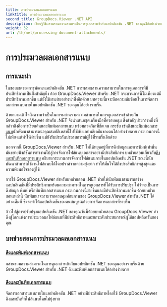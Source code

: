 ```yaml
---
title: การประมวลผลเอกสารแนบ
linktitle: การประมวลผลเอกสารแนบ
second_title: GroupDocs.Viewer .NET API
description: เรียนรู้วิธีผสานรวมความสามารถในการดูเอกสารเข้ากับแอปพลิเคชัน .NET ของคุณได้อย่างง่ายดายโดยใช้ GroupDocs.Viewer จัดการเอกสารแนบอย่างมีประสิทธิภาพ
weight: 32
url: /th/net/processing-document-attachments/
--- 
```


# การประมวลผลเอกสารแนบ

## การแนะนำ

ในขอบเขตของการพัฒนาแอปพลิเคชัน .NET การผสมผสานความสามารถในการดูเอกสารที่มีประสิทธิภาพเป็นสิ่งสำคัญยิ่ง ด้วย GroupDocs.Viewer สำหรับ .NET กระบวนการนี้ไม่เพียงแต่มีประสิทธิภาพมากขึ้น แต่ยังใช้งานง่ายอย่างน่าทึ่งอีกด้วย บทความนี้เจาะลึกความซับซ้อนในการจัดการเอกสารแนบภายในแอปพลิเคชัน .NET ของคุณได้อย่างราบรื่น

 ด้วยความเข้าใจถึงความจำเป็นในการผสานรวมความสามารถในการดูเอกสารเข้าด้วยกัน GroupDocs.Viewer สำหรับ .NET จึงนำเสนอชุดเครื่องมือที่ครอบคลุม สิ่งสำคัญประการหนึ่งที่กล่าวถึงคือการเรียกค้นและพิมพ์เอกสารแนบ พร้อมกวดวิชาที่ชัดเจน กระชับ เช่น[ดึงและพิมพ์เอกสารแนบ](./retrieve-and-print-attachments/)นักพัฒนาสามารถนำคุณสมบัติเหล่านี้ไปใช้กับแอปพลิเคชันของตนได้อย่างง่ายดาย กระบวนการนี้ไม่เพียงแต่ทำให้ง่ายขึ้น แต่ยังรับประกันประสบการณ์ผู้ใช้ที่ราบรื่นอีกด้วย

นอกจากนี้ GroupDocs.Viewer สำหรับ .NET ไม่ได้หยุดอยู่ที่การดึงข้อมูลและการพิมพ์เท่านั้น มันขยายฟังก์ชันการทำงานไปสู่การจัดการไฟล์แนบเอกสารอย่างมีประสิทธิภาพ บทช่วยสอนเกี่ยวกับ[ดึงและบันทึกเอกสารแนบ](./retrieve-and-save-attachments/) อธิบายกระบวนการจัดการไฟล์แนบภายในแอปพลิเคชัน .NET ขณะนี้นักพัฒนาสามารถใช้งานไฟล์แนบได้โดยปราศจากความยุ่งยาก ทำให้มั่นใจได้ถึงประสิทธิภาพสูงสุดและความพึงพอใจของผู้ใช้

การใช้ GroupDocs.Viewer สำหรับบทช่วยสอน .NET ช่วยให้นักพัฒนาสามารถสร้างแอปพลิเคชันที่มีประสิทธิภาพพร้อมความสามารถในการดูเอกสารที่ได้รับการปรับปรุง ไม่ว่าจะเป็นการดึงข้อมูล พิมพ์ หรือบันทึกเอกสารแนบ กระบวนการนี้ง่ายขึ้นและมีประสิทธิภาพมากขึ้น ด้วยบทช่วยสอนเหล่านี้ นักพัฒนาจะสามารถควบคุมศักยภาพของ GroupDocs.Viewer สำหรับ .NET ได้อย่างเต็มที่ ซึ่งจะทำให้แอปพลิเคชันของตนสมบูรณ์ด้วยการจัดการเอกสารที่ราบรื่น

ก้าวไปสู่การปรับปรุงแอปพลิเคชัน .NET ของคุณวันนี้ด้วยบทช่วยสอน GroupDocs.Viewer ดำดิ่งสู่โลกแห่งการประมวลผลไฟล์แนบที่มีประสิทธิภาพและยกระดับประสบการณ์ผู้ใช้แอปพลิเคชันของคุณ

## บทช่วยสอนการประมวลผลเอกสารแนบ
### [ดึงและพิมพ์เอกสารแนบ](./retrieve-and-print-attachments/)
ผสานรวมความสามารถในการดูเอกสารเข้ากับแอปพลิเคชัน .NET ของคุณอย่างราบรื่นด้วย GroupDocs.Viewer สำหรับ .NET ดึงและพิมพ์เอกสารแนบได้อย่างง่ายดาย
### [ดึงและบันทึกเอกสารแนบ](./retrieve-and-save-attachments/)
จัดการเอกสารแนบภายในแอปพลิเคชัน .NET อย่างมีประสิทธิภาพโดยใช้ GroupDocs.Viewer ดึงและบันทึกไฟล์แนบโดยไม่ยุ่งยาก